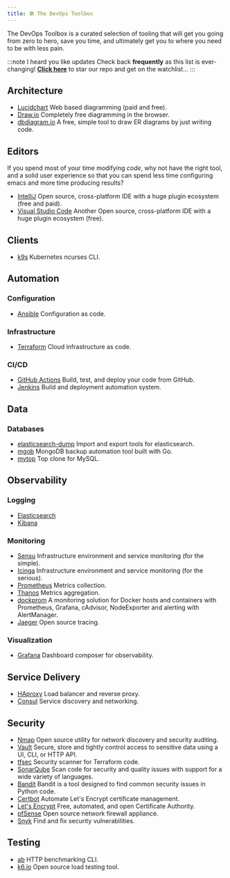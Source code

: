 ```yaml
---
title: 🛠 The DevOps Toolbox
---
```


The DevOps Toolbox is a curated selection of tooling that will get
you going from zero to hero, save you time, and ultimately get you
to where you need to be with less pain.

:::note I heard you like updates
Check back **frequently** as this list is ever-changing!
**[Click here](https://github.com/mateothegreat/devops.rehab)** to star our repo
and get on the watchlist...
:::

## Architecture

* [Lucidchart](https://lucidchart.com) Web based diagramming (paid and free).
* [Draw.io](https://draw.io) Completely free diagramming in the browser.
* [dbdiagram.io](https://dbdiagram.io) A free, simple tool to draw ER diagrams by just writing code.

## Editors

If you spend most of your time modifying _code_, why not have the right
tool, and a solid user experience so that you can spend less time configuring emacs
and more time producing results?

* [IntelliJ](https://jetbrains.com) Open source, cross-platform IDE with a huge plugin ecosystem (free and paid).
* [Visual Studio Code](https://code.visualstudio.com) Another Open source, cross-platform IDE with a huge plugin ecosystem (free).

## Clients

* [k9s](https://k9scli.io) Kubernetes ncurses CLI.


## Automation

### Configuration

* [Ansible](https://ansible.com) Configuration as code.

### Infrastructure

* [Terraform](https://terraform.io) Cloud infrastructure as code.

### CI/CD

* [GitHub Actions](https://github.com/features/actions) Build, test, and deploy your code from GitHub.
* [Jenkins](https://jenkins.io) Build and deployment automation system.

## Data

### Databases

* [elasticsearch-dump](https://github.com/elasticsearch-dump/elasticsearch-dump) Import and export tools for elasticsearch. 
* [mgob](https://github.com/stefanprodan/mgob) MongoDB backup automation tool built with Go.
* [mytop](http://jeremy.zawodny.com/mysql/mytop) Top clone for MySQL.

## Observability

### Logging

* [Elasticsearch](https://www.elastic.co/elasticsearch)
* [Kibana](https://www.elastic.co/kibana)

### Monitoring

* [Sensu](http://sensu.io) Infrastructure environment and service monitoring (for the simple).
* [Icinga](https://icinga.com) Infrastructure environment and service monitoring (for the serious).
* [Prometheus](https://prometheus.io) Metrics collection.
* [Thanos](https://thanos.io) Metrics aggregation.
* [dockprom](https://github.com/stefanprodan/dockprom) A monitoring solution for Docker hosts and containers with Prometheus, Grafana, cAdvisor, NodeExporter and alerting with AlertManager.
* [Jaeger](https://www.jaegertracing.io) Open source tracing.

### Visualization

* [Grafana](https://grafana.com) Dashboard composer for observability.

## Service Delivery

* [HAproxy](https://haproxy.com) Load balancer and reverse proxy.
* [Consul](https://www.consul.io) Service discovery and networking.

## Security

* [Nmap](https://nmap.org) Open source utility for network discovery and security auditing.
* [Vault](https://www.vaultproject.io) Secure, store and tightly control access to sensitive data using a UI, CLI, or HTTP API.
* [tfsec](https://github.com/tfsec/tfsec) Security scanner for Terraform code.
* [SonarQube](https://www.sonarqube.org) Scan code for security and quality issues with support for a wide variety of languages.
* [Bandit](https://github.com/PyCQA/bandit) Bandit is a tool designed to find common security issues in Python code.
* [Certbot](https://github.com/certbot/certbot) Automate Let's Encrypt certificate management.
* [Let's Encrypt](https://letsencrypt.org) Free, automated, and open Certificate Authority.
* [pfSense](https://pfsense.org) Open source network firewall appliance.
* [Snyk](https://snyk.io) Find and fix security vulnerabilities.

## Testing

* [ab](https://httpd.apache.org/docs/2.4/programs/ab.html) HTTP benchmarking CLI.
* [k6.io](https://k6.io) Open source load testing tool.
